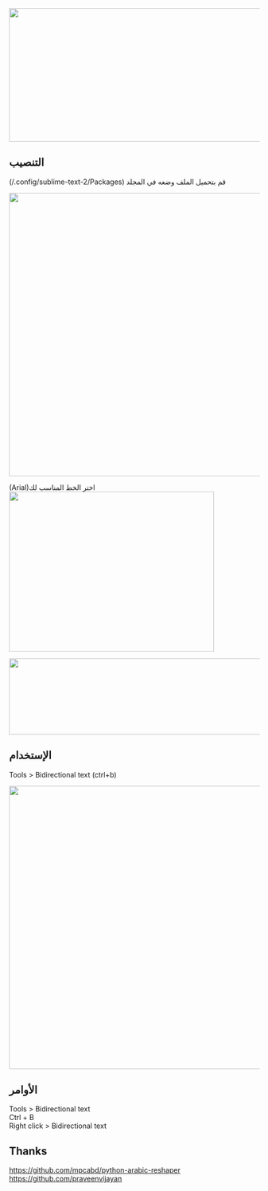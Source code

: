 <img alt="" src="https://lh6.googleusercontent.com/-GAIfpn6Oeyg/UHHVmqjSG7I/AAAAAAAAEng/wWPjpxu5e5I/s799/sublime-text2-arabic.jpg" title="Sublime text 2 BiDi - RTL Support plugin" class="alignnone" width="799" height="268">

التنصيب
-----------------
(/.config/sublime-text-2/Packages) قم بتحميل الملف وضعه في المجلد 

<img alt="" src="https://lh6.googleusercontent.com/-zm8xnRDkluI/UG9mLrQYgPI/AAAAAAAAEm0/8qOUUMngOlw/s800/rtl-sublime-text.jpg" title="Sublime Text 2 - BiDi Plugin" class="alignnone" width="800" height="569">

(Arial)اختر الخط المناسب  لك  <br>
<img alt="" src="https://lh3.googleusercontent.com/-l_CN_p6kJKM/UHHVlhvTU5I/AAAAAAAAEnY/8fLi3mbYoUU/s412/sublime-text2-user-pref-menu.jpg" title="Sublime text 2 user settings" class="alignnone" width="412" height="321"> <br>

<img alt="" src="https://lh6.googleusercontent.com/-VM_A9JCJhT0/UHHVlFSsMNI/AAAAAAAAEnU/CXvpyMjdv2U/s516/sublime-text2-user-pref.jpg" title="Sublime text 2 user settings" class="alignnone" width="516" height="153">

الإستخدام
----------------------
Tools > Bidirectional text (ctrl+b)<br>


<img alt="" src="https://lh6.googleusercontent.com/-o8kkAWZDmcw/UG9lAk9omKI/AAAAAAAAEmk/u__PYos0-IY/s800/bidi-sublime-text2.jpg" title="Sublime text 2 Bidirectional text" class="alignnone" width="800" height="569">


الأوامر
-------------------
Tools > Bidirectional text<br>
Ctrl + B<br>
Right click > Bidirectional text<br>

Thanks
-----------------
https://github.com/mpcabd/python-arabic-reshaper <br>
https://github.com/praveenvijayan <br>

